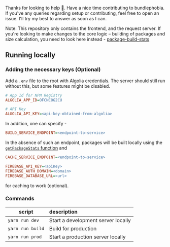 Thanks for looking to help 👋. Have a nice time contributing to bundlephobia.
If you've any queries regarding setup or contributing, feel free to open an issue.
I'll try my best to answer as soon as I can.

Note: This repository only contains the frontend, and the request server.
If you're looking to make changes to the core logic – building of packages and size calculation, you need to look here instead - [package-build-stats](https://github.com/pastelsky/package-build-stats)

## Running locally

### Adding the necessary keys (Optional)

Add a `.env` file to the root with Algolia credentials. The server should still run without this, but some features might be disabled.

```ini
# App Id for NPM Registry
ALGOLIA_APP_ID=OFCNCOG2CU

# API Key
ALGOLIA_API_KEY=<api-key-obtained-from-algolia>
```

In addition, one can specify -

```ini
BUILD_SERVICE_ENDPOINT=<endpoint-to-service>
```

In the absence of such an endpoint, packages will be built locally using the [`getPackageStats` function](https://github.com/pastelsky/package-build-stats)
and

```ini
CACHE_SERVICE_ENDPOINT=<endpoint-to-service>

FIREBASE_API_KEY=<apiKey>
FIREBASE_AUTH_DOMAIN=<domain>
FIREBASE_DATABASE_URL=<url>
```

for caching to work (optional).

### Commands

| script           | description                        |
| ---------------- | :--------------------------------- |
| `yarn run dev`   | Start a development server locally |
| `yarn run build` | Build for production               |
| `yarn run prod`  | Start a production server locally  |

